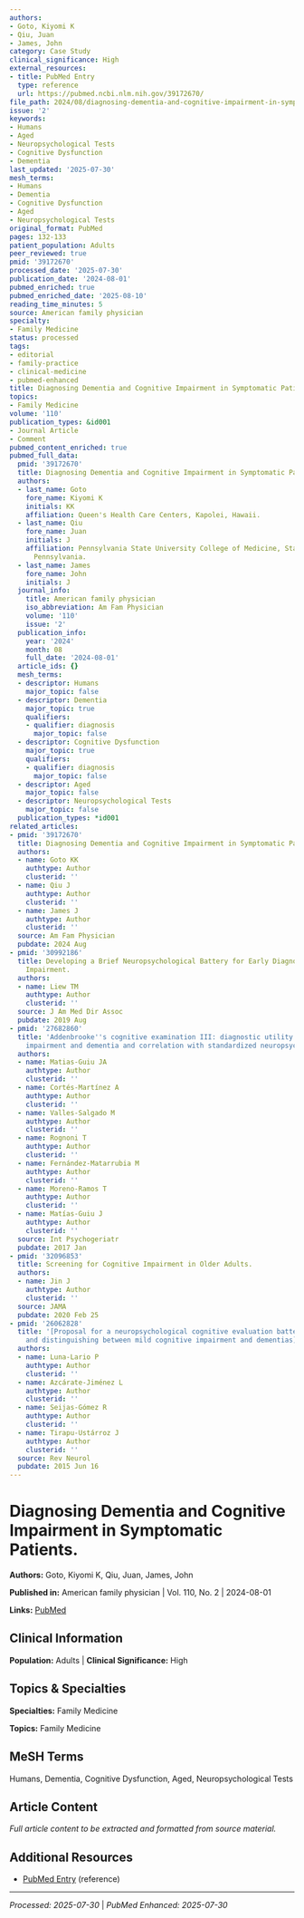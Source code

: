 ```yaml
---
authors:
- Goto, Kiyomi K
- Qiu, Juan
- James, John
category: Case Study
clinical_significance: High
external_resources:
- title: PubMed Entry
  type: reference
  url: https://pubmed.ncbi.nlm.nih.gov/39172670/
file_path: 2024/08/diagnosing-dementia-and-cognitive-impairment-in-symptomatic.md
issue: '2'
keywords:
- Humans
- Aged
- Neuropsychological Tests
- Cognitive Dysfunction
- Dementia
last_updated: '2025-07-30'
mesh_terms:
- Humans
- Dementia
- Cognitive Dysfunction
- Aged
- Neuropsychological Tests
original_format: PubMed
pages: 132-133
patient_population: Adults
peer_reviewed: true
pmid: '39172670'
processed_date: '2025-07-30'
publication_date: '2024-08-01'
pubmed_enriched: true
pubmed_enriched_date: '2025-08-10'
reading_time_minutes: 5
source: American family physician
specialty:
- Family Medicine
status: processed
tags:
- editorial
- family-practice
- clinical-medicine
- pubmed-enhanced
title: Diagnosing Dementia and Cognitive Impairment in Symptomatic Patients.
topics:
- Family Medicine
volume: '110'
publication_types: &id001
- Journal Article
- Comment
pubmed_content_enriched: true
pubmed_full_data:
  pmid: '39172670'
  title: Diagnosing Dementia and Cognitive Impairment in Symptomatic Patients.
  authors:
  - last_name: Goto
    fore_name: Kiyomi K
    initials: KK
    affiliation: Queen's Health Care Centers, Kapolei, Hawaii.
  - last_name: Qiu
    fore_name: Juan
    initials: J
    affiliation: Pennsylvania State University College of Medicine, State College,
      Pennsylvania.
  - last_name: James
    fore_name: John
    initials: J
  journal_info:
    title: American family physician
    iso_abbreviation: Am Fam Physician
    volume: '110'
    issue: '2'
  publication_info:
    year: '2024'
    month: 08
    full_date: '2024-08-01'
  article_ids: {}
  mesh_terms:
  - descriptor: Humans
    major_topic: false
  - descriptor: Dementia
    major_topic: true
    qualifiers:
    - qualifier: diagnosis
      major_topic: false
  - descriptor: Cognitive Dysfunction
    major_topic: true
    qualifiers:
    - qualifier: diagnosis
      major_topic: false
  - descriptor: Aged
    major_topic: false
  - descriptor: Neuropsychological Tests
    major_topic: false
  publication_types: *id001
related_articles:
- pmid: '39172670'
  title: Diagnosing Dementia and Cognitive Impairment in Symptomatic Patients.
  authors:
  - name: Goto KK
    authtype: Author
    clusterid: ''
  - name: Qiu J
    authtype: Author
    clusterid: ''
  - name: James J
    authtype: Author
    clusterid: ''
  source: Am Fam Physician
  pubdate: 2024 Aug
- pmid: '30992186'
  title: Developing a Brief Neuropsychological Battery for Early Diagnosis of Cognitive
    Impairment.
  authors:
  - name: Liew TM
    authtype: Author
    clusterid: ''
  source: J Am Med Dir Assoc
  pubdate: 2019 Aug
- pmid: '27682860'
  title: 'Addenbrooke''s cognitive examination III: diagnostic utility for mild cognitive
    impairment and dementia and correlation with standardized neuropsychological tests.'
  authors:
  - name: Matias-Guiu JA
    authtype: Author
    clusterid: ''
  - name: Cortés-Martínez A
    authtype: Author
    clusterid: ''
  - name: Valles-Salgado M
    authtype: Author
    clusterid: ''
  - name: Rognoni T
    authtype: Author
    clusterid: ''
  - name: Fernández-Matarrubia M
    authtype: Author
    clusterid: ''
  - name: Moreno-Ramos T
    authtype: Author
    clusterid: ''
  - name: Matías-Guiu J
    authtype: Author
    clusterid: ''
  source: Int Psychogeriatr
  pubdate: 2017 Jan
- pmid: '32096853'
  title: Screening for Cognitive Impairment in Older Adults.
  authors:
  - name: Jin J
    authtype: Author
    clusterid: ''
  source: JAMA
  pubdate: 2020 Feb 25
- pmid: '26062828'
  title: '[Proposal for a neuropsychological cognitive evaluation battery for detecting
    and distinguishing between mild cognitive impairment and dementias].'
  authors:
  - name: Luna-Lario P
    authtype: Author
    clusterid: ''
  - name: Azcárate-Jiménez L
    authtype: Author
    clusterid: ''
  - name: Seijas-Gómez R
    authtype: Author
    clusterid: ''
  - name: Tirapu-Ustárroz J
    authtype: Author
    clusterid: ''
  source: Rev Neurol
  pubdate: 2015 Jun 16
---
```


# Diagnosing Dementia and Cognitive Impairment in Symptomatic Patients.

**Authors:** Goto, Kiyomi K, Qiu, Juan, James, John

**Published in:** American family physician | Vol. 110, No. 2 | 2024-08-01

**Links:** [PubMed](https://pubmed.ncbi.nlm.nih.gov/39172670/)

## Clinical Information

**Population:** Adults | **Clinical Significance:** High

## Topics & Specialties

**Specialties:** Family Medicine

**Topics:** Family Medicine

## MeSH Terms

Humans, Dementia, Cognitive Dysfunction, Aged, Neuropsychological Tests

## Article Content

*Full article content to be extracted and formatted from source material.*

## Additional Resources

- [PubMed Entry](https://pubmed.ncbi.nlm.nih.gov/39172670/) (reference)

---

*Processed: 2025-07-30* | *PubMed Enhanced: 2025-07-30*
